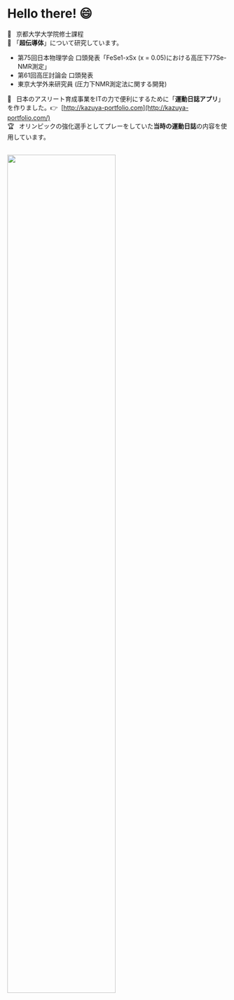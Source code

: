 # Hello there! 😄
:rocket:  &ensp;京都大学大学院修士課程  
🌱 「**超伝導体**」について研究しています。  
- 第75回日本物理学会 口頭発表「FeSe1-xSx (x = 0.05)における高圧下77Se-NMR測定」
- 第61回高圧討論会 口頭発表  
- 東京大学外来研究員 (圧力下NMR測定法に関する開発)

:football:&ensp; 日本のアスリート育成事業をITの力で便利にするために「**運動日誌アプリ**」を作りました。:point_right:  &nbsp;[http://kazuya-portfolio.com](http://kazuya-portfolio.com/)  
:trophy:&ensp; オリンピックの強化選手としてプレーをしていた**当時の運動日誌**の内容を使用しています。  
<br>

<img src="https://media.giphy.com/media/62rfKf9XfUsNKwnWyo/giphy.gif" width="70%">

<!--
**kazuya0208442/kazuya0208442** is a ✨ _special_ ✨ repository because its `README.md` (this file) appears on your GitHub profile.

Here are some ideas to get you started:

- 🔭 I’m currently working on ...
- 🌱 I’m currently learning ...
- 👯 I’m looking to collaborate on ...
- 🤔 I’m looking for help with ...
- 💬 Ask me about ...
- 📫 How to reach me: ...
- 😄 Pronouns: ...
- ⚡ Fun fact: ...
-->
